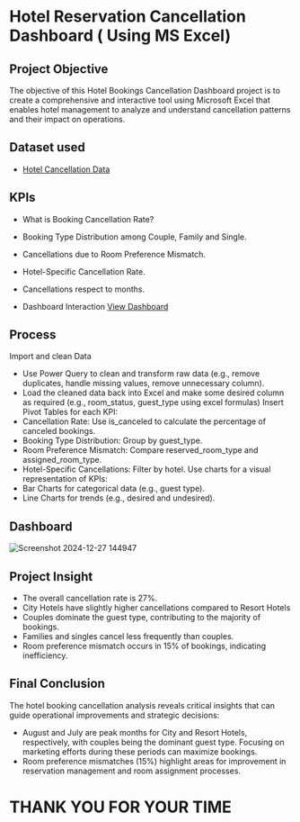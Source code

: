 # Hotel Reservation Cancellation Dashboard ( Using MS Excel)

## Project Objective
The objective of this Hotel Bookings Cancellation Dashboard project is to create a comprehensive and interactive tool using Microsoft Excel that enables hotel management to analyze and understand cancellation patterns and their impact on operations.

## Dataset used
- <a href="https://github.com/Shrutikunwar9/Hotel-Bookings-Cancellation-Dashboard/blob/main/hotel_bookings%20cancellation%20dashboard.xlsx">Hotel Cancellation Data</a>

## KPIs
-	What is Booking Cancellation Rate? 
-	Booking Type Distribution among Couple, Family and Single.
-	Cancellations due to Room Preference Mismatch.
-	Hotel-Specific Cancellation Rate.
-	Cancellations respect to months.

- Dashboard Interaction <a href="https://github.com/Shrutikunwar9/Hotel-Bookings-Cancellation-Dashboard/blob/main/Screenshot%202024-12-27%20144947.png"> View Dashboard</a>

## Process
Import and clean Data
- Use Power Query to clean and transform raw data (e.g., remove duplicates, handle missing values, remove unnecessary column).
-	Load the cleaned data back into Excel and make some desired column as required (e.g., room_status, guest_type using excel formulas)
Insert Pivot Tables for each KPI: 
- Cancellation Rate: Use is_canceled to calculate the percentage of canceled bookings.
- Booking Type Distribution: Group by guest_type.
-	Room Preference Mismatch: Compare reserved_room_type and assigned_room_type.
-	Hotel-Specific Cancellations: Filter by hotel.
Use charts for a visual representation of KPIs: 
- Bar Charts for categorical data (e.g., guest type).
- Line Charts for trends (e.g., desired and undesired).

## Dashboard 
![Screenshot 2024-12-27 144947](https://github.com/user-attachments/assets/259c9ea3-3738-4afb-8439-bf14fa4e816e)

## Project Insight
-	The overall cancellation rate is 27%.
-	City Hotels have slightly higher cancellations compared to Resort Hotels
-	Couples dominate the guest type, contributing to the majority of bookings.
-	Families and singles cancel less frequently than couples.
-	Room preference mismatch occurs in 15% of bookings, indicating inefficiency.

## Final Conclusion
The hotel booking cancellation analysis reveals critical insights that can guide operational improvements and strategic decisions:
- August and July are peak months for City and Resort Hotels, respectively, with couples being the dominant guest type. Focusing on marketing efforts during these periods can maximize bookings.
- Room preference mismatches (15%) highlight areas for improvement in reservation management and room assignment processes.

# THANK YOU FOR YOUR TIME

  




